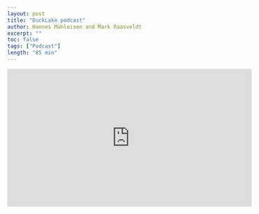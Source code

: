 ```yaml
---
layout: post
title: "DuckLake podcast"
author: Hannes Mühleisen and Mark Raasveldt
excerpt: ""
toc: false
tags: ["Podcast"]
length: "85 min"
---
```


<div class="video-container">
<iframe width="560" height="315" src="https://www.youtube-nocookie.com/embed/zeonmOO9jm4?si=7nUCLymvtVwG51nc" title="YouTube video player" frameborder="0" allow="accelerometer; autoplay; clipboard-write; encrypted-media; gyroscope; picture-in-picture; web-share" referrerpolicy="strict-origin-when-cross-origin" allowfullscreen></iframe>
</div>
